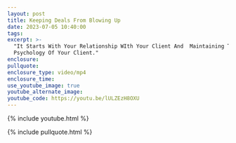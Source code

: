 ```yaml
---
layout: post
title: Keeping Deals From Blowing Up
date: 2023-07-05 10:40:00
tags:
excerpt: >-
  "It Starts With Your Relationship WIth Your Client And  Maintaining The
  Psychology Of Your Client."
enclosure:
pullquote:
enclosure_type: video/mp4
enclosure_time:
use_youtube_image: true
youtube_alternate_image:
youtube_code: https://youtu.be/lULZEzH8OXU
---
```

{% include youtube.html %}

{% include pullquote.html %}

